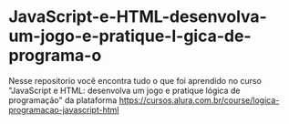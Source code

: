 # JavaScript-e-HTML-desenvolva-um-jogo-e-pratique-l-gica-de-programa-o
Nesse repositorio você encontra tudo o que foi aprendido no curso "JavaScript e HTML: desenvolva um jogo e pratique lógica de programação" da plataforma https://cursos.alura.com.br/course/logica-programacao-javascript-html
